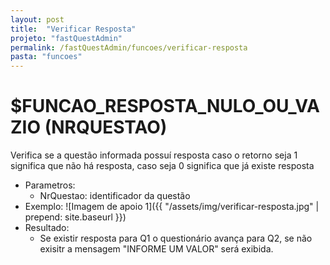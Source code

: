 ```yaml
---
layout: post
title:  "Verificar Resposta"
projeto: "fastQuestAdmin"
permalink: /fastQuestAdmin/funcoes/verificar-resposta
pasta: "funcoes"
---	
```

# $FUNCAO_RESPOSTA_NULO_OU_VAZIO (NRQUESTAO)

Verifica se a questão informada possuí resposta caso o retorno seja 1 significa que não há resposta, caso seja 0 significa que já existe resposta

- Parametros: 
    - NrQuestao: identificador da questão
- Exemplo:
![Imagem de apoio 1]({{ "/assets/img/verificar-resposta.jpg" | prepend: site.baseurl }})
- Resultado:
    - Se existir resposta para Q1 o questionário avança para Q2, se não exisitr a mensagem "INFORME UM VALOR" será exibida.
